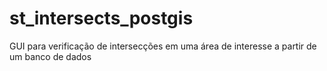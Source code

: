 # st_intersects_postgis
GUI para verificação de intersecções em uma área de interesse a partir de um banco de dados

